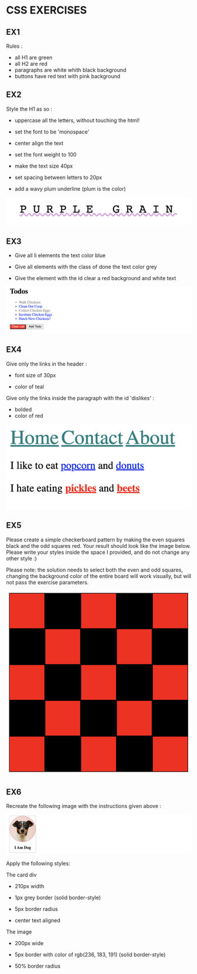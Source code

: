 # CSS EXERCISES

## EX1

Rules :

- all H1 are green
- all H2 are red
- paragraphs are white whith black background
- buttons have red text with pink background

## EX2

Style the H1 as so :

- uppercase all the letters, without touching the html!

- set the font to be 'monospace'

- center align the text

- set the font weight to 100

- make the text size 40px

- set spacing between letters to 20px

- add a wavy plum underline (plum is the color)

![Alt text](image-3.png)

## EX3

- Give all li elements the text color blue

- Give all elements with the class of done the text color grey

- Give the element with the id clear a red background and white text

![Alt text](image-2.png)

## EX4

Give only the links in the header :

- font size of 30px

- color of teal

Give only the links inside the paragraph with the id 'dislikes' :

- bolded
- color of red

![Alt text](image-1.png)

## EX5

Please create a simple checkerboard pattern by making the even squares black and the odd squares red. Your result should look like the image below. Please write your styles inside the space I provided, and do not change any other style :)

Please note: the solution needs to select both the even and odd squares, changing the background color of the entire board will work visually, but will not pass the exercise parameters.

![Alt text](image.png)

## EX6

Recreate the following image with the instructions given above :

![Alt text](image-4.png)

Apply the following styles:

The card div

- 210px width

- 1px grey border (solid border-style)

- 5px border radius

- center text aligned

The image

- 200px wide

- 5px border with color of rgb(236, 183, 191) (solid border-style)

- 50% border radius
